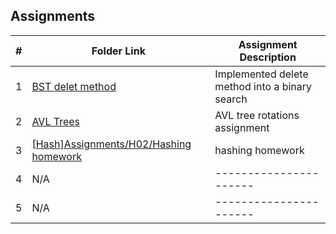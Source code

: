 ## Assignments

|  #  | Folder Link | Assignment Description |
| :-: | ----------- | ---------------------- |
|  1  | [BST delet method](https://github.com/TaiKrchy/3013---algorithms/blob/5b014f87980f530190b997f14f5323ea012754b2/Assignments/A03/BST%20delete%20method)     | Implemented delete method into a binary search          |
|  2  | [AVL Trees](https://github.com/TaiKrchy/3013---algorithms/blob/24b557fb07304196f10ce2fdcc36d0bdf632a2c5/Assignments/H01/AVL%20Tree) | AVL tree rotations assignment |
|  3  | [[Hash]Assignments/H02/Hashing homework](https://github.com/TaiKrchy/3013---algorithms/blob/2d093b12729908376d878e989bc45f842b68a4e6/Assignments/H02/Hashing%20homework)| hashing homework |
|  4  | N/A | ---------------------- |
|  5  | N/A | ---------------------- |

